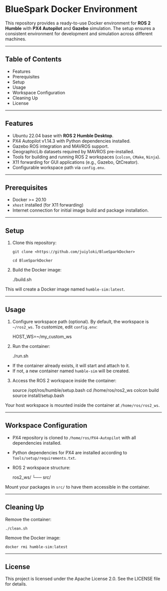 # BlueSpark Docker Environment

This repository provides a ready-to-use Docker environment for **ROS 2 Humble** with **PX4 Autopilot** and **Gazebo** simulation. The setup ensures a consistent environment for development and simulation across different machines.

---

## Table of Contents

- Features
- Prerequisites
- Setup
- Usage
- Workspace Configuration
- Cleaning Up
- License

---

## Features

- Ubuntu 22.04 base with **ROS 2 Humble Desktop**.
- PX4 Autopilot v1.14.3 with Python dependencies installed.
- Gazebo ROS integration and MAVROS support.
- GeographicLib datasets required by MAVROS pre-installed.
- Tools for building and running ROS 2 workspaces (`colcon`, `CMake`, `Ninja`).
- X11 forwarding for GUI applications (e.g., Gazebo, QtCreator).
- Configurable workspace path via `config.env`.

---

## Prerequisites

- Docker >= 20.10
- `xhost` installed (for X11 forwarding)
- Internet connection for initial image build and package installation.

---

## Setup

1. Clone this repository:

    ``git clone <https://github.com/juiyloki/BlueSparkDocker>``
   
    ``cd BlueSparkDocker``

3. Build the Docker image:


    ./build.sh


This will create a Docker image named `humble-sim:latest`.

---

## Usage

1. Configure workspace path (optional). By default, the workspace is `~/ros2_ws`. To customize, edit `config.env`:

    HOST_WS=~/my_custom_ws

2. Run the container:

    ./run.sh

- If the container already exists, it will start and attach to it.
- If not, a new container named `humble-sim` will be created.

3. Access the ROS 2 workspace inside the container:

    source /opt/ros/humble/setup.bash
    cd /home/ros/ros2_ws
    colcon build
    source install/setup.bash

Your host workspace is mounted inside the container at `/home/ros/ros2_ws`.

---

## Workspace Configuration

- PX4 repository is cloned to `/home/ros/PX4-Autopilot` with all dependencies installed.
- Python dependencies for PX4 are installed according to `Tools/setup/requirements.txt`.
- ROS 2 workspace structure:

    ros2_ws/
    └── src/

Mount your packages in `src/` to have them accessible in the container.

---

## Cleaning Up

Remove the container:

    ./clean.sh

Remove the Docker image:

    docker rmi humble-sim:latest

---

## License

This project is licensed under the Apache License 2.0. See the LICENSE file for details.

